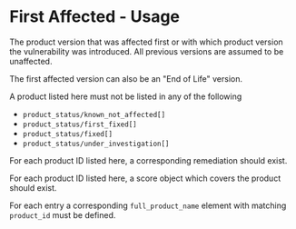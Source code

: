 # First Affected - Usage

The product version that was affected first or with which product version the vulnerability was introduced.
All previous versions are assumed to be unaffected.

The first affected version can also be an "End of Life" version.

A product listed here must not be listed in any of the following

* `product_status/known_not_affected[]`
* `product_status/first_fixed[]`
* `product_status/fixed[]`
* `product_status/under_investigation[]`

For each product ID listed here, a corresponding remediation should exist.

For each product ID listed here, a score object which covers the product should exist.

For each entry a corresponding `full_product_name` element with matching `product_id` must be defined.
